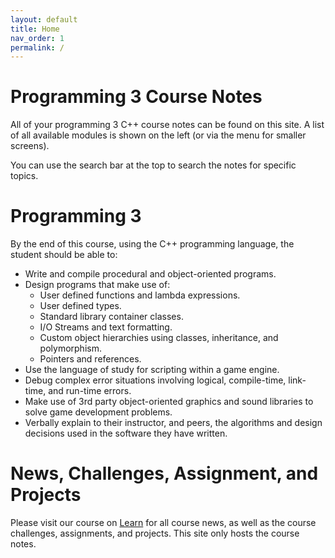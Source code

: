 ```yaml
---
layout: default
title: Home
nav_order: 1
permalink: /
---
```


# Programming 3 Course Notes

All of your programming 3 C++ course notes can be found on this site. A list of all available modules is shown on the left (or via the menu for smaller screens).

You can use the search bar at the top to search the notes for specific topics.

# Programming 3

By the end of this course, using the C++ programming language, the student should be able to:

- Write and compile procedural and object-oriented programs.
- Design programs that make use of:
  - User defined functions and lambda expressions.
  - User defined types.
  - Standard library container classes.
  - I/O Streams and text formatting.
  - Custom object hierarchies using classes, inheritance, and polymorphism.
  - Pointers and references.
- Use the language of study for scripting within a game engine.
- Debug complex error situations involving logical, compile-time, link-time, and run-time errors.
- Make use of 3rd party object-oriented graphics and sound libraries to solve game development problems.
- Verbally explain to their instructor, and peers, the algorithms and design decisions used in the software they have written.

# News, Challenges, Assignment, and Projects

Please visit our course on [Learn](https://learn.rrc.ca) for all course news, as well as the course challenges, assignments, and projects. This site only hosts the course notes.
